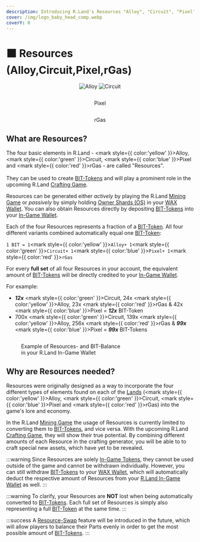 ```yaml
---
description: Introducing R.Land's Resources "Alloy", "Circuit", "Pixel" and "rGas"!
cover: /img/logo_baby_head_comp.webp
coverY: 0
---
```


# 🟧 Resources (Alloy,Circuit,Pixel,rGas)

<div align="center">

<img src="/img/Alloy.webp" alt="Alloy" />

 

<img src="/img/Circuit.webp" alt="Circuit" />

 

<figure><img src="/img/Pixel.webp" alt="" /><figcaption><p>Pixel</p></figcaption></figure>

 

<figure><img src="/img/rGas.webp" alt="" /><figcaption><p>rGas</p></figcaption></figure>

</div>

## What are Resources?

The four basic elements in R.Land - <mark style={{ color:'yellow' }}>Alloy</mark>, <mark style={{ color:'green' }}>Circuit</mark>, <mark style={{ color:'blue' }}>Pixel</mark> and <mark style={{ color:'red' }}>rGas</mark> - are called "Resources". \
\
They can be used to create [BIT-Tokens](/bit-token) and will play a prominent role in the upcoming R.Land [Crafting Game](/../upcoming-features/r.land-crafting-game).

Resources can be generated either _actively_ by playing the R.Land [Mining Game](/../gaming/r.land-mining-game/) or _passively_ by simply holding [Owner Shards (OS)](/../nfts/owner-shards-os) in your [WAX Wallet](/../essentials/r.land-in-game-wallet-vs.-wax-wallet). You can also obtain Resources directly by depositing [BIT-Tokens](/bit-token) into your [In-Game Wallet](/../essentials/r.land-in-game-wallet-vs.-wax-wallet).

Each of the four Resources represents a fraction of a [BIT-Token](/bit-token). All four different variants combined automatically equal one [BIT-Token](/bit-token):

`1 BIT = 1`<mark style={{ color:'yellow' }}>`Alloy`</mark>`+ 1`<mark style={{ color:'green' }}>`Circuit`</mark>`+ 1`<mark style={{ color:'blue' }}>`Pixel`</mark>`+ 1`<mark style={{ color:'red' }}>`rGas`</mark>

For every **full set** of all four Resources in your account, the equivalent amount of [BIT-Tokens](/bit-token) will be directly credited to your [In-Game Wallet](/../essentials/r.land-in-game-wallet-vs.-wax-wallet).&#x20;

For example:&#x20;

* _**12x**_ <mark style={{ color:'green' }}>Circuit</mark>, 24x <mark style={{ color:'yellow' }}>Alloy</mark>, 23x <mark style={{ color:'red' }}>rGas</mark> & 42x <mark style={{ color:'blue' }}>Pixel</mark> = _**12x**_ BIT-Token
* 700x <mark style={{ color:'green' }}>Circuit</mark>, 139x <mark style={{ color:'yellow' }}>Alloy</mark>, 256x <mark style={{ color:'red' }}>rGas</mark> & _**99x**_ <mark style={{ color:'blue' }}>Pixel</mark> = _**99x**_ BIT-Tokens

<figure><img src="/img/Resource Balance.PNG" alt="" /><figcaption><p>Example of Resources- and BIT-Balance <br/>in your R.Land In-Game Wallet</p></figcaption></figure>

## Why are Resources needed?

Resources were originally designed as a way to incorporate the four different types of elements found on each of the [Lands](/../nfts/lands-and-tools.md#lands) (<mark style={{ color:'yellow' }}>Alloy</mark>, <mark style={{ color:'green' }}>Circuit</mark>, <mark style={{ color:'blue' }}>Pixel</mark> and <mark style={{ color:'red' }}>rGas</mark>) into the game's lore and economy.&#x20;

In the R.Land [Mining Game](/../gaming/r.land-mining-game/) the usage of Resources is currently limited to converting them to [BIT-Tokens](/bit-token), and vice versa. With the upcoming R.Land [Crafting Game](/../upcoming-features/r.land-crafting-game), they will show their true potential. By combining different amounts of each Resource in the crafting generator, you will be able to to craft special new assets, which have yet to be revealed.

:::warning
Since Resources are solely [In-Game Tokens](./), they cannot be used outside of the game and cannot be withdrawn individually. However, you can still withdraw [BIT-Tokens](/bit-token) to your [WAX Wallet](/../essentials/r.land-in-game-wallet-vs.-wax-wallet), which will automatically deduct the respective amount of Resources from your [R.Land In-Game Wallet](/../essentials/r.land-in-game-wallet-vs.-wax-wallet) as well.
:::

:::warning
To clarify, your Resources are **NOT** lost when being automatically converted to [BIT-Tokens](/bit-token). Each full set of Resources is simply also representing a full [BIT-Token](/bit-token) at the same time.
:::

:::success
A [Resource-Swap](/../upcoming-features/resource-swap) feature will be introduced in the future, which will allow players to balance their Parts evenly in order to get the most possible amount of [BIT-Tokens](/bit-token).
:::
